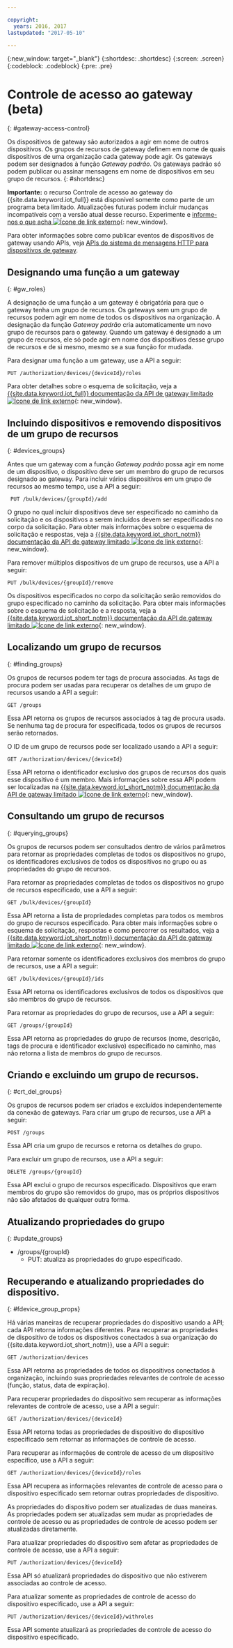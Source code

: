 ```yaml
---

copyright:
  years: 2016, 2017
lastupdated: "2017-05-10"

---
```


{:new_window: target="\_blank"}
{:shortdesc: .shortdesc}
{:screen: .screen}
{:codeblock: .codeblock}
{:pre: .pre}

# Controle de acesso ao gateway (beta)
{: #gateway-access-control}

Os dispositivos de gateway são autorizados a agir em nome de outros dispositivos. Os grupos de recursos de gateway definem em nome de quais dispositivos de uma organização cada gateway pode agir. Os gateways podem ser designados à função *Gateway padrão*. Os gateways padrão só podem publicar ou assinar mensagens em nome de dispositivos em seu grupo de recursos.
{: #shortdesc}

**Importante:** o recurso Controle de acesso ao gateway do {{site.data.keyword.iot_full}} está disponível somente como parte de um programa beta limitado. Atualizações futuras podem incluir mudanças incompatíveis com a versão atual desse recurso. Experimente e [informe-nos o que acha ![Ícone de link externo](../../../icons/launch-glyph.svg)](https://developer.ibm.com/answers/smart-spaces/17/internet-of-things.html){: new_window}.

Para obter informações sobre como publicar eventos de dispositivos de gateway usando APIs, veja [APIs do sistema de mensagens HTTP para dispositivos de gateway](../gateways/gw_intro_api.html).

## Designando uma função a um gateway
{: #gw_roles}

A designação de uma função a um gateway é obrigatória para que o gateway tenha um grupo de recursos. Os gateways sem um grupo de recursos podem agir em nome de todos os dispositivos na organização. A designação da função *Gateway padrão* cria automaticamente um novo grupo de recursos para o gateway. Quando um gateway é designado a um grupo de recursos, ele só pode agir em nome dos dispositivos desse grupo de recursos e de si mesmo, mesmo se a sua função for mudada.

Para designar uma função a um gateway, use a API a seguir:

```
PUT /authorization/devices/{deviceId}/roles
```

Para obter detalhes sobre o esquema de solicitação, veja a [{{site.data.keyword.iot_full}} documentação da API de gateway limitado ![Ícone de link externo](../../../icons/launch-glyph.svg "Ícone de link externo")](https://docs.internetofthings.ibmcloud.com/apis/swagger/v0002-beta/security-gateway-beta.html#!/Limited_Gateway/put_authorization_devices_deviceId_roles){: new_window}.

## Incluindo dispositivos e removendo dispositivos de um grupo de recursos
{: #devices_groups}

Antes que um gateway com a função *Gateway padrão* possa agir em nome de um dispositivo, o dispositivo deve ser um membro do grupo de recursos designado ao gateway. Para incluir vários dispositivos em um grupo de recursos ao mesmo tempo, use a API a seguir:

```
 PUT /bulk/devices/{groupId}/add
```

O grupo no qual incluir dispositivos deve ser especificado no caminho da solicitação e os dispositivos a serem incluídos devem ser especificados no corpo da solicitação. Para obter mais informações sobre o esquema de solicitação e respostas, veja a [{{site.data.keyword.iot_short_notm}} documentação da API de gateway limitado ![Ícone de link externo](../../../icons/launch-glyph.svg "Ícone de link externo")](https://docs.internetofthings.ibmcloud.com/apis/swagger/v0002-beta/security-gateway-beta.html#!/Limited_Gateway/put_bulk_devices_groupId_add){: new_window}.

Para remover múltiplos dispositivos de um grupo de recursos, use a API a seguir:

```
PUT /bulk/devices/{groupId}/remove
```

Os dispositivos especificados no corpo da solicitação serão removidos do grupo especificado no caminho da solicitação. Para obter mais informações sobre o esquema de solicitação e a resposta, veja a [{{site.data.keyword.iot_short_notm}} documentação da API de gateway limitado ![Ícone de link externo](../../../icons/launch-glyph.svg "Ícone de link externo")](https://docs.internetofthings.ibmcloud.com/apis/swagger/v0002-beta/security-gateway-beta.html#!/Limited_Gateway/put_bulk_devices_groupId_remove){: new_window}.

## Localizando um grupo de recursos
{: #finding_groups}

Os grupos de recursos podem ter tags de procura associadas. As tags de procura podem ser usadas para recuperar os detalhes de um grupo de recursos usando a API a seguir:

```
GET /groups
```

Essa API retorna os grupos de recursos associados à tag de procura usada. Se nenhuma tag de procura for especificada, todos os grupos de recursos serão retornados. <!-- For more information about the request schema, response, and how to page through results, see the [{{site.data.keyword.iot_short_notm}} API documentation](LINK TO CORRECT API). -->

O ID de um grupo de recursos pode ser localizado usando a API a seguir:

```
GET /authorization/devices/{deviceId}
```

Essa API retorna o identificador exclusivo dos grupos de recursos dos quais esse dispositivo é um membro. Mais informações sobre essa API podem ser localizadas na [{{site.data.keyword.iot_short_notm}} documentação da API de gateway limitado ![Ícone de link externo](../../../icons/launch-glyph.svg "Ícone de link externo")](https://docs.internetofthings.ibmcloud.com/apis/swagger/v0002-beta/security-gateway-beta.html#!/Limited_Gateway/get_authorization_devices_deviceId){: new_window}.


## Consultando um grupo de recursos
{: #querying_groups}

Os grupos de recursos podem ser consultados dentro de vários parâmetros para retornar as propriedades completas de todos os dispositivos no grupo, os identificadores exclusivos de todos os dispositivos no grupo ou as propriedades do grupo de recursos.

Para retornar as propriedades completas de todos os dispositivos no grupo de recursos especificado, use a API a seguir:

```
GET /bulk/devices/{groupId}
```

Essa API retorna a lista de propriedades completas para todos os membros do grupo de recursos especificado. Para obter mais informações sobre o esquema de solicitação, respostas e como percorrer os resultados, veja a [{{site.data.keyword.iot_short_notm}} documentação da API de gateway limitado ![Ícone de link externo](../../../icons/launch-glyph.svg "Ícone de link externo")](https://docs.internetofthings.ibmcloud.com/apis/swagger/v0002-beta/security-gateway-beta.html#!/Limited_Gateway/get_bulk_devices_groupId){: new_window}.

Para retornar somente os identificadores exclusivos dos membros do grupo de recursos, use a API a seguir:

```
GET /bulk/devices/{groupId}/ids
```

Essa API retorna os identificadores exclusivos de todos os dispositivos que são membros do grupo de recursos. <!-- For more information on the request schema and responses, see the [{{site.data.keyword.iot_short_notm}} API documentation](LINK TO CORRECT API). -->

Para retornar as propriedades do grupo de recursos, use a API a seguir:

```
GET /groups/{groupId}
```

Essa API retorna as propriedades do grupo de recursos (nome, descrição, tags de procura e identificador exclusivo) especificado no caminho, mas não retorna a lista de membros do grupo de recursos. <!-- For more information on the request schema and responses, see the [{{site.data.keyword.iot_short_notm}} API documentation](LINK TO CORRECT API). -->

## Criando e excluindo um grupo de recursos.
{: #crt_del_groups}

Os grupos de recursos podem ser criados e excluídos independentemente da conexão de gateways. Para criar um grupo de recursos, use a API a seguir:

```
POST /groups
```

Essa API cria um grupo de recursos e retorna os detalhes do grupo. <!-- For details on the request schema and the responses, see the [{{site.data.keyword.iot_short_notm}} API documentation](LINK TO CORRECT API). -->

Para excluir um grupo de recursos, use a API a seguir:

```
DELETE /groups/{groupId}
```

Essa API exclui o grupo de recursos especificado. Dispositivos que eram membros do grupo são removidos do grupo, mas os próprios dispositivos não são afetados de qualquer outra forma. <!-- For more information, see the [{{site.data.keyword.iot_short_notm}} API documentation](LINK TO CORRECT API). -->

## Atualizando propriedades do grupo
{: #update_groups}

  - /groups/{groupId}
    - PUT: atualiza as propriedades do grupo especificado.

## Recuperando e atualizando propriedades do dispositivo.
{: #fdevice_group_props}

Há várias maneiras de recuperar propriedades do dispositivo usando a API; cada API retorna informações diferentes. Para recuperar as propriedades de dispositivo de todos os dispositivos conectados à sua organização do {{site.data.keyword.iot_short_notm}}, use a API a seguir:

```
GET /authorization/devices

```

Essa API retorna as propriedades de todos os dispositivos conectados à organização, incluindo suas propriedades relevantes de controle de acesso (função, status, data de expiração). <!-- For more information on responses and how to page through results, see the [{{site.data.keyword.iot_short_notm}} API documentation](LINK TO CORRECT API). -->

Para recuperar propriedades do dispositivo sem recuperar as informações relevantes de controle de acesso, use a API a seguir:

```
GET /authorization/devices/{deviceId}
```

Essa API retorna todas as propriedades de dispositivo do dispositivo especificado sem retornar as informações de controle de acesso. <!-- For more information, see the [{{site.data.keyword.iot_short_notm}} device model documentation](LINK TO DEVICE MODEL) and [API documentation](LINK TO CORRECT API). -->

Para recuperar as informações de controle de acesso de um dispositivo específico, use a API a seguir:

```
GET /authorization/devices/{deviceId}/roles
```

Essa API recupera as informações relevantes de controle de acesso para o dispositivo especificado sem retornar outras propriedades de dispositivo. <!-- For more information on the request schema and responses, see the [{{site.data.keyword.iot_short_notm}} API documentation](LINK TO CORRECT API). -->

As propriedades do dispositivo podem ser atualizadas de duas maneiras. As propriedades podem ser atualizadas sem mudar as propriedades de controle de acesso ou as propriedades de controle de acesso podem ser atualizadas diretamente.

Para atualizar propriedades do dispositivo sem afetar as propriedades de controle de acesso, use a API a seguir:

```
PUT /authorization/devices/{deviceId}
```

Essa API só atualizará propriedades do dispositivo que não estiverem associadas ao controle de acesso. <!-- For more information on request schema, see the [{{site.data.keyword.iot_short_notm}} API documentation](LINK TO CORRECT API). -->

Para atualizar somente as propriedades de controle de acesso do dispositivo especificado, use a API a seguir:

```
PUT /authorization/devices/{deviceId}/withroles
```

Essa API somente atualizará as propriedades de controle de acesso do dispositivo especificado. <!-- For more information on the request schema, see the [{{site.data.keyword.iot_short_notm}} API documentation](LINK TO CORRECT API). -->
